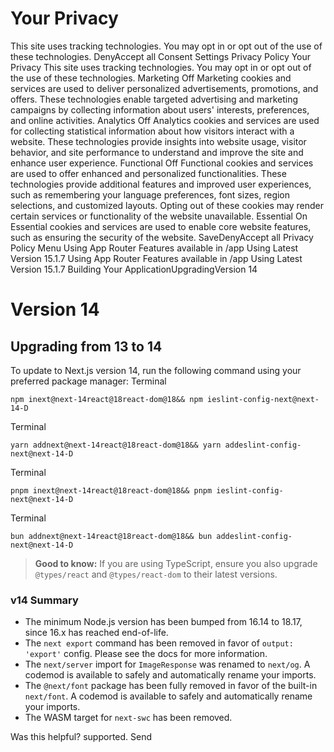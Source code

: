 # Your Privacy
This site uses tracking technologies. You may opt in or opt out of the use of these technologies.
DenyAccept all
Consent Settings
Privacy Policy
Your Privacy
This site uses tracking technologies. You may opt in or opt out of the use of these technologies.
Marketing
Off
Marketing cookies and services are used to deliver personalized advertisements, promotions, and offers. These technologies enable targeted advertising and marketing campaigns by collecting information about users' interests, preferences, and online activities. 
Analytics
Off
Analytics cookies and services are used for collecting statistical information about how visitors interact with a website. These technologies provide insights into website usage, visitor behavior, and site performance to understand and improve the site and enhance user experience.
Functional
Off
Functional cookies and services are used to offer enhanced and personalized functionalities. These technologies provide additional features and improved user experiences, such as remembering your language preferences, font sizes, region selections, and customized layouts. Opting out of these cookies may render certain services or functionality of the website unavailable.
Essential
On
Essential cookies and services are used to enable core website features, such as ensuring the security of the website. 
SaveDenyAccept all
Privacy Policy
Menu
Using App Router
Features available in /app
Using Latest Version
15.1.7
Using App Router
Features available in /app
Using Latest Version
15.1.7
Building Your ApplicationUpgradingVersion 14
# Version 14
## Upgrading from 13 to 14
To update to Next.js version 14, run the following command using your preferred package manager:
Terminal
```
npm inext@next-14react@18react-dom@18&& npm ieslint-config-next@next-14-D
```

Terminal
```
yarn addnext@next-14react@18react-dom@18&& yarn addeslint-config-next@next-14-D
```

Terminal
```
pnpm inext@next-14react@18react-dom@18&& pnpm ieslint-config-next@next-14-D
```

Terminal
```
bun addnext@next-14react@18react-dom@18&& bun addeslint-config-next@next-14-D
```

> **Good to know:** If you are using TypeScript, ensure you also upgrade `@types/react` and `@types/react-dom` to their latest versions.
### v14 Summary
  * The minimum Node.js version has been bumped from 16.14 to 18.17, since 16.x has reached end-of-life.
  * The `next export` command has been removed in favor of `output: 'export'` config. Please see the docs for more information.
  * The `next/server` import for `ImageResponse` was renamed to `next/og`. A codemod is available to safely and automatically rename your imports.
  * The `@next/font` package has been fully removed in favor of the built-in `next/font`. A codemod is available to safely and automatically rename your imports.
  * The WASM target for `next-swc` has been removed.


Was this helpful?
supported.
Send

